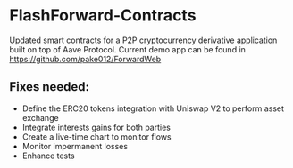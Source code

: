 # FlashForward-Contracts

Updated smart contracts for a P2P cryptocurrency derivative application built on top of Aave Protocol. Current demo app can be found in https://github.com/pake012/ForwardWeb

Fixes needed:
- 
- Define the ERC20 tokens integration with Uniswap V2 to perform asset exchange
- Integrate interests gains for both parties
- Create a live-time chart to monitor flows
- Monitor impermanent losses
- Enhance tests
